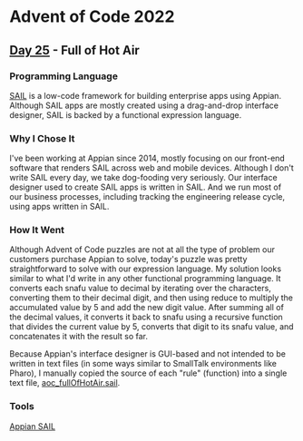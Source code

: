 # Advent of Code 2022
## [Day 25](https://adventofcode.com/2022/day/25) - Full of Hot Air

### Programming Language 

[SAIL](https://en.wikipedia.org/wiki/Appian_Corporation#SAIL_(Self-Assembling_Interface_Layer)) is a low-code framework for building enterprise apps using Appian.
Although SAIL apps are mostly created using a drag-and-drop interface designer, SAIL is backed by a functional expression language.

### Why I Chose It

I've been working at Appian since 2014, mostly focusing on our front-end software that renders SAIL across web and mobile devices.
Although I don't write SAIL every day, we take dog-fooding very seriously.
Our interface designer used to create SAIL apps is written in SAIL.
And we run most of our business processes, including tracking the engineering release cycle, using apps written in SAIL.

### How It Went

Although Advent of Code puzzles are not at all the type of problem our customers purchase Appian to solve, today's puzzle was pretty straightforward to solve with our expression language.
My solution looks similar to what I'd write in any other functional programming language.
It converts each snafu value to decimal by iterating over the characters, converting them to their decimal digit, and then using reduce to multiply the accumulated value by 5 and add the new digit value.
After summing all of the decimal values, it converts it back to snafu using a recursive function that divides the current value by 5, converts that digit to its snafu value, and concatenates it with the result so far.

Because Appian's interface designer is GUI-based and not intended to be written in text files (in some ways similar to SmallTalk environments like Pharo), I manually copied the source of each "rule" (function) into a single text file, [aoc_fullOfHotAir.sail](aoc_fullOfHotAir.sail).

### Tools

[Appian SAIL](https://community.appian.com/)
